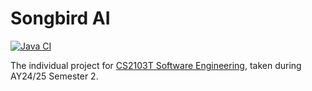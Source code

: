 # Songbird AI

[![Java CI](https://github.com/itsvari/ip/actions/workflows/gradle.yml/badge.svg)](https://github.com/itsvari/ip/actions/workflows/gradle.yml)

The individual project for [CS2103T Software Engineering](https://nusmods.com/courses/CS2103T/software-engineering),
taken during AY24/25 Semester 2.